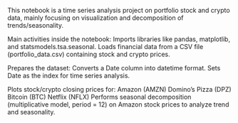 This notebook is a time series analysis project on portfolio stock and crypto data, mainly focusing on visualization and decomposition of trends/seasonality.

Main activities inside the notebook:
Imports libraries like pandas, matplotlib, and statsmodels.tsa.seasonal.
Loads financial data from a CSV file (portfolio_data.csv) containing stock and crypto prices.

Prepares the dataset:
Converts a Date column into datetime format.
Sets Date as the index for time series analysis.

Plots stock/crypto closing prices for:
Amazon (AMZN)
Domino’s Pizza (DPZ)
Bitcoin (BTC)
Netflix (NFLX)
Performs seasonal decomposition (multiplicative model, period = 12) on Amazon stock prices to analyze trend and seasonality.
